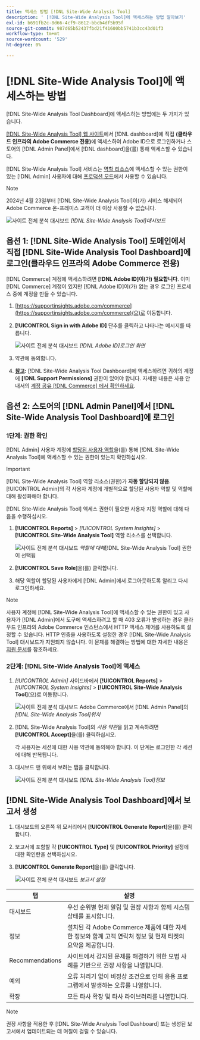 ```yaml
---
title: 액세스 방법 [!DNL Site-Wide Analysis Tool]
description: ' [!DNL Site-Wide Analysis Tool]에 액세스하는 방법 알아보기'
exl-id: b691fb2c-8d66-4cf9-8612-bbcb4df5b95f
source-git-commit: 987d65b52437fbd21f41600bb5741b3cc43d01f3
workflow-type: tm+mt
source-wordcount: '529'
ht-degree: 0%

---
```


# [!DNL Site-Wide Analysis Tool]에 액세스하는 방법

[!DNL Site-Wide Analysis Tool Dashboard]에 액세스하는 방법에는 두 가지가 있습니다.

[[!DNL Site-Wide Analysis Tool] 웹 사이트](https://supportinsights.adobe.com/commerce)에서 [!DNL dashboard]에 직접 **(클라우드 인프라의 Adobe Commerce 전용)**&#x200B;에 액세스하여 Adobe ID으로 로그인하거나 스토어의 [!DNL Admin Panel]에서 [!DNL dashboard]을(를) 통해 액세스할 수 있습니다.

[!DNL Site-Wide Analysis Tool] 서비스는 [역할 리소스](https://experienceleague.adobe.com/en/docs/commerce-admin/systems/user-accounts/permissions-user-roles)에 액세스할 수 있는 권한이 있는 [!DNL Admin] 사용자에 대해 [프로덕션 모드](https://experienceleague.adobe.com/en/docs/commerce-admin/systems/tools/developer-tools#operation-modes)에서 사용할 수 있습니다.

>[!NOTE]
>
>2024년 4월 23일부터 [!DNL Site-Wide Analysis Tool]이(가) 서비스 해제되어 Adobe Commerce 온-프레미스 고객이 더 이상 사용할 수 없습니다.


![사이트 전체 분석 대시보드](../../assets/tools/site-wide-analysis-tool-dashboard.png)
*[!DNL Site-Wide Analysis Tool]대시보드*

## 옵션 1: [!DNL Site-Wide Analysis Tool] 도메인에서 직접 [!DNL Site-Wide Analysis Tool Dashboard]에 로그인(클라우드 인프라의 Adobe Commerce 전용)

[!DNL Commerce] 계정에 액세스하려면 **[!DNL Adobe ID]이(가) 필요합니다**.
이미 [!DNL Commerce] 계정이 있지만 [!DNL Adobe ID]이(가) 없는 경우 로그인 프로세스 중에 계정을 만들 수 있습니다.

1. [https://supportinsights.adobe.com/commerce](https://supportinsights.adobe.com/commerce)(으)로 이동합니다.

1. **[!UICONTROL Sign in with Adobe ID]** 단추를 클릭하고 나타나는 메시지를 따릅니다.

   ![사이트 전체 분석 대시보드](../../assets/tools/adobe-id-login.jpg)
   *[!DNL Adobe ID]로그인 화면*

1. 약관에 동의합니다.

1. **<u>참고</u>:** [!DNL Site-Wide Analysis Tool Dashboard]에 액세스하려면 귀하의 계정에 **[!DNL Support Permissions]** 권한이 있어야 합니다.
자세한 내용은 사용 안내서의 [계정 공유 [!DNL Commerce] 에서 확인하세요](https://experienceleague.adobe.com/docs/commerce-admin/start/commerce-account/commerce-account-share.html).

## 옵션 2: 스토어의 [!DNL Admin Panel]에서 [!DNL Site-Wide Analysis Tool Dashboard]에 로그인

### 1단계: 권한 확인

[!DNL Admin] 사용자 계정에 [할당된 사용자 역할](https://experienceleague.adobe.com/en/docs/commerce-admin/systems/user-accounts/permissions-user-roles)을(를) 통해 [!DNL Site-Wide Analysis Tool]에 액세스할 수 있는 권한이 있는지 확인하십시오.

>[!IMPORTANT]
>
>[!DNL Site-Wide Analysis Tool] 역할 리소스(권한)가 **자동 할당되지 않음**. [!UICONTROL Admin]의 각 사용자 계정에 개별적으로 할당된 사용자 역할 및 역할에 대해 활성화해야 합니다.

[!DNL Site-Wide Analysis Tool] 액세스 권한이 필요한 사용자 지정 역할에 대해 다음을 수행하십시오.

1. **[!UICONTROL Reports]** > *[!UICONTROL System Insights]* > **[!UICONTROL Site-Wide Analysis Tool]** 역할 리소스를 선택합니다.

   ![사이트 전체 분석 대시보드](../../assets/tools/swat-role-access.png)
   *역할에 대해*[!DNL Site-Wide Analysis Tool] 권한이 선택됨

1. **[!UICONTROL Save Role]**&#x200B;을(를) 클릭합니다.

1. 해당 역할이 할당된 사용자에게 [!DNL Admin]에서 로그아웃하도록 알리고 다시 로그인하세요.

>[!NOTE]
>
>사용자 계정에 [!DNL Site-Wide Analysis Tool]에 액세스할 수 있는 권한이 있고 사용자가 [!DNL Admin]에서 도구에 액세스하려고 할 때 403 오류가 발생하는 경우 클라우드 인프라의 Adobe Commerce 인스턴스에서 HTTP 액세스 제어를 사용하도록 설정할 수 있습니다. HTTP 인증을 사용하도록 설정한 경우 [!DNL Site-Wide Analysis Tool] 대시보드가 지원되지 않습니다. 이 문제를 해결하는 방법에 대한 자세한 내용은 [지원 문서](https://support.magento.com/hc/en-us/articles/360057400172-403-errors-when-accessing-Site-Wide-Analysis-Tool-on-Magento?_ga=2.168901729.117144580.1649172612-1623400270.1640858671)를 참조하세요.

### 2단계: [!DNL Site-Wide Analysis Tool]에 액세스

1. *[!UICONTROL Admin]* 사이드바에서 **[!UICONTROL Reports]** > *[!UICONTROL System Insights]* > **[!UICONTROL Site-Wide Analysis Tool]**(으)로 이동합니다.

   ![사이트 전체 분석 대시보드](../../assets/tools/ac-admin-panel-marked.jpg)
   Adobe Commerce에서 [!DNL Admin Panel]의 *[!DNL Site-Wide Analysis Tool]위치*

1. [!DNL Site-Wide Analysis Tool]의 *사용 약관*&#x200B;을 읽고 계속하려면 **[!UICONTROL Accept]**&#x200B;을(를) 클릭하십시오.

   각 사용자는 세션에 대한 사용 약관에 동의해야 합니다. 이 단계는 로그인한 각 세션에 대해 반복됩니다.


1. 대시보드 맨 위에서 보려는 탭을 클릭합니다.

   ![사이트 전체 분석 대시보드](../../assets/tools/swat-information-tab.png)
   *[!DNL Site-Wide Analysis Tool]정보*

## [!DNL Site-Wide Analysis Tool Dashboard]에서 보고서 생성

1. 대시보드의 오른쪽 위 모서리에서 **[!UICONTROL Generate Report]**&#x200B;을(를) 클릭합니다.

1. 보고서에 포함할 각 **[!UICONTROL Type]** 및 **[!UICONTROL Priority]** 설정에 대한 확인란을 선택하십시오.

1. **[!UICONTROL Generate Report]**&#x200B;을(를) 클릭합니다.

   ![사이트 전체 분석 대시보드](../../assets/tools/swat-report-settings.png)
   *보고서 설정*

| 탭 | 설명 |
| --- | --- |
| 대시보드 | 우선 순위별 현재 알림 및 권장 사항과 함께 시스템 상태를 표시합니다. |
| 정보 | 설치된 각 Adobe Commerce 제품에 대한 자세한 정보와 함께 고객 연락처 정보 및 현재 티켓의 요약을 제공합니다. |
| Recommendations | 사이트에서 감지된 문제를 해결하기 위한 모범 사례를 기반으로 권장 사항을 나열합니다. |
| 예외 | 오류 처리기 없이 비정상 조건으로 인해 응용 프로그램에서 발생하는 오류를 나열합니다. |
| 확장 | 모든 타사 확장 및 타사 라이브러리를 나열합니다. |

>[!NOTE]
>
>권장 사항을 적용한 후 [!DNL Site-Wide Analysis Tool Dashboard] 또는 생성된 보고서에서 업데이트되는 데 며칠이 걸릴 수 있습니다.
